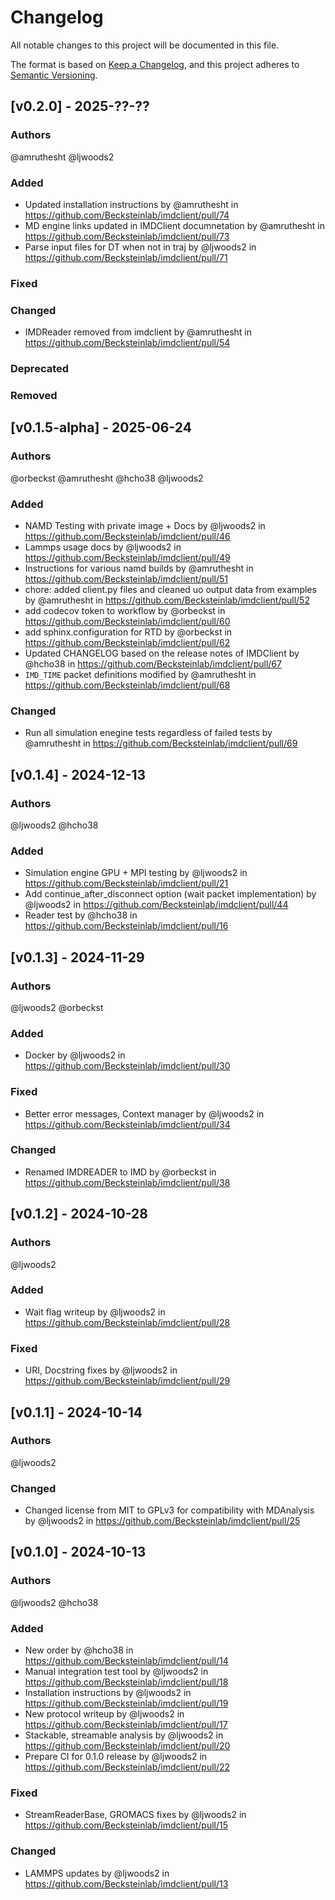 # Changelog
All notable changes to this project will be documented in this file.

The format is based on [Keep a Changelog](https://keepachangelog.com/en/1.0.0/),
and this project adheres to [Semantic Versioning](https://semver.org/spec/v2.0.0.html).

<!--
The rules for this file:
  * entries are sorted newest-first.
  * summarize sets of changes - don't reproduce every git log comment here.
  * don't ever delete anything.
  * keep the format consistent:
    * do not use tabs but use spaces for formatting
    * 79 char width
    * YYYY-MM-DD date format (following ISO 8601)
  * accompany each entry with github issue/PR number (Issue #xyz)
-->

## [v0.2.0] - 2025-??-??

### Authors
<!-- GitHub usernames of contributors to this release -->
@amruthesht @ljwoods2

### Added
<!-- New added features -->
* Updated installation instructions by @amruthesht in https://github.com/Becksteinlab/imdclient/pull/74
* MD engine links updated in IMDClient documnetation by @amruthesht in https://github.com/Becksteinlab/imdclient/pull/73
* Parse input files for DT when not in traj by @ljwoods2 in https://github.com/Becksteinlab/imdclient/pull/71

### Fixed
<!-- Bug fixes -->

### Changed
<!-- Changes in existing functionality -->
* IMDReader removed from imdclient by @amruthesht in https://github.com/Becksteinlab/imdclient/pull/54

### Deprecated
<!-- Soon-to-be removed features -->

### Removed
<!-- Removed features -->



## [v0.1.5-alpha] - 2025-06-24

### Authors
<!-- GitHub usernames of contributors to this release -->
@orbeckst @amruthesht @hcho38 @ljwoods2

### Added
<!-- New added features -->
* NAMD Testing with private image + Docs by @ljwoods2 in https://github.com/Becksteinlab/imdclient/pull/46
* Lammps usage docs by @ljwoods2 in https://github.com/Becksteinlab/imdclient/pull/49
* Instructions for various namd builds by @amruthesht in https://github.com/Becksteinlab/imdclient/pull/51
* chore: added client.py files and cleaned uo output data from examples by @amruthesht in https://github.com/Becksteinlab/imdclient/pull/52
* add codecov token to workflow by @orbeckst in https://github.com/Becksteinlab/imdclient/pull/60
* add sphinx.configuration for RTD by @orbeckst in https://github.com/Becksteinlab/imdclient/pull/62
* Updated CHANGELOG based on the release notes of IMDClient by @hcho38 in https://github.com/Becksteinlab/imdclient/pull/67
* `IMD_TIME` packet definitions modified by @amruthesht in https://github.com/Becksteinlab/imdclient/pull/68

### Changed
<!-- Changes in existing functionality -->
* Run all simulation enegine tests regardless of failed tests by @amruthesht in https://github.com/Becksteinlab/imdclient/pull/69



## [v0.1.4] - 2024-12-13

### Authors
<!-- GitHub usernames of contributors to this release -->
@ljwoods2 @hcho38

### Added
<!-- New added features -->
* Simulation engine GPU + MPI testing by @ljwoods2 in https://github.com/Becksteinlab/imdclient/pull/21
* Add continue_after_disconnect option (wait packet implementation) by @ljwoods2 in https://github.com/Becksteinlab/imdclient/pull/44
* Reader test by @hcho38 in https://github.com/Becksteinlab/imdclient/pull/16


## [v0.1.3] - 2024-11-29

### Authors
<!-- GitHub usernames of contributors to this release -->
@ljwoods2 @orbeckst

### Added
<!-- New added features -->
* Docker by @ljwoods2 in https://github.com/Becksteinlab/imdclient/pull/30

### Fixed
<!-- Bug fixes -->
* Better error messages, Context manager by @ljwoods2 in https://github.com/Becksteinlab/imdclient/pull/34

### Changed
<!-- Changes in existing functionality -->
* Renamed IMDREADER to IMD by @orbeckst in https://github.com/Becksteinlab/imdclient/pull/38


## [v0.1.2] - 2024-10-28

### Authors
<!-- GitHub usernames of contributors to this release -->
@ljwoods2

### Added
<!-- New added features -->
* Wait flag writeup by @ljwoods2 in https://github.com/Becksteinlab/imdclient/pull/28

### Fixed
<!-- Bug fixes -->
* URI, Docstring fixes by @ljwoods2 in https://github.com/Becksteinlab/imdclient/pull/29


## [v0.1.1] - 2024-10-14

### Authors
<!-- GitHub usernames of contributors to this release -->
@ljwoods2

### Changed
<!-- Changes in existing functionality -->
* Changed license from MIT to GPLv3 for compatibility with MDAnalysis by @ljwoods2 in https://github.com/Becksteinlab/imdclient/pull/25


## [v0.1.0] - 2024-10-13

### Authors
<!-- GitHub usernames of contributors to this release -->
@ljwoods2 @hcho38

### Added
<!-- New added features -->
* New order by @hcho38 in https://github.com/Becksteinlab/imdclient/pull/14
* Manual integration test tool by @ljwoods2 in https://github.com/Becksteinlab/imdclient/pull/18
* Installation instructions by @ljwoods2 in https://github.com/Becksteinlab/imdclient/pull/19
* New protocol writeup by @ljwoods2 in https://github.com/Becksteinlab/imdclient/pull/17
* Stackable, streamable analysis by @ljwoods2 in https://github.com/Becksteinlab/imdclient/pull/20
* Prepare CI for 0.1.0 release by @ljwoods2 in https://github.com/Becksteinlab/imdclient/pull/22

### Fixed
<!-- Bug fixes -->
* StreamReaderBase, GROMACS fixes by @ljwoods2 in https://github.com/Becksteinlab/imdclient/pull/15

### Changed
<!-- Changes in existing functionality -->
* LAMMPS updates by @ljwoods2 in https://github.com/Becksteinlab/imdclient/pull/13
